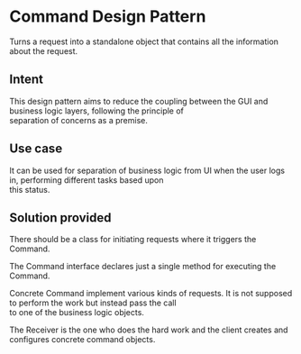 # Command Design Pattern
Turns a request into a standalone object that contains all the information about the request.

## Intent
This design pattern aims to reduce the coupling between the GUI and business logic layers, following the principle of \
separation of concerns as a premise.

## Use case
It can be used for separation of business logic from UI when the user logs in, performing different tasks based upon \
this status.

## Solution provided
There should be a class for initiating requests where it triggers the Command.

The Command interface declares just a single method for executing the Command.

Concrete Command implement various kinds of requests. It is not supposed to perform the work but instead pass the call \
to one of the business logic objects.

The Receiver is the one who does the hard work and the client creates and configures concrete command objects.